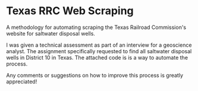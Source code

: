 # Texas RRC Web Scraping 

A methodology for automating scraping the Texas Railroad Commission's website for saltwater disposal wells.

I was given a technical assessment as part of an interview for a geoscience analyst. The assignment specifically requested to find all saltwater disposal wells in District 10 in Texas. The attached code is is a way to automate the process.

Any comments or suggestions on how to improve this process is greatly appreciated!
